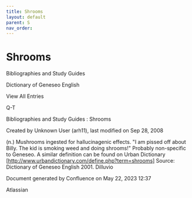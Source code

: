```yaml
---
title: Shrooms
layout: default
parent: S
nav_order:
---
```


# Shrooms

Bibliographies and Study Guides

Dictionary of Geneseo English

View All Entries

Q-T

Bibliographies and Study Guides : Shrooms

Created by  Unknown User (arh11), last modified on Sep 28, 2008

(n.) Mushrooms ingested for hallucinagenic effects. &quot;I am pissed off about Billy. The kid is smoking weed and doing shrooms!&quot; Probably non-specific to Geneseo. A similar definition can be found on Urban Dictionary [http://www.urbandictionary.com/define.php?term=shrooms] Source: Dictionary of Geneseo English 2001. Dilluvio

Document generated by Confluence on May 22, 2023 12:37

Atlassian

